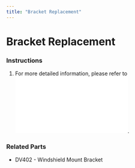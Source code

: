 ```yaml
---
title: "Bracket Replacement"
---
```

# Bracket Replacement

### Instructions

1.  For more detailed information, please refer to <embed src="/user/product/dual-vision_recording/dual-vision_xc4/installation_guide/installation_guideline_-_bracket_adjustment.pdf" class="align-center" />.

### Related Parts

-   DV402 - Windshield Mount Bracket
